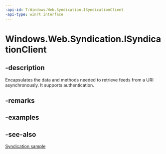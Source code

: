 ```yaml
---
-api-id: T:Windows.Web.Syndication.ISyndicationClient
-api-type: winrt interface
---
```


<!-- Interface syntax.
public interface ISyndicationClient : 
-->

# Windows.Web.Syndication.ISyndicationClient

## -description
Encapsulates the data and methods needed to retrieve feeds from a URI asynchronously. It supports authentication.

## -remarks

## -examples

## -see-also
[Syndication sample](https://github.com/microsoftarchive/msdn-code-gallery-microsoft/tree/master/Official%20Windows%20Platform%20Sample/Windows%208.1%20Store%20app%20samples/99866-Windows%208.1%20Store%20app%20samples/Syndication%20sample)

